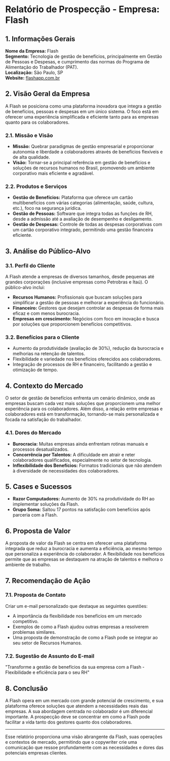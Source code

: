 # Relatório de Prospecção - Empresa: Flash

## 1. Informações Gerais

**Nome da Empresa:** Flash  
**Segmento:** Tecnologia de gestão de benefícios, principalmente em Gestão de Pessoas e Despesas, e cumprimento das normas do Programa de Alimentação do Trabalhador (PAT).  
**Localização:** São Paulo, SP  
**Website:** [flashapp.com.br](https://flashapp.com.br)  

## 2. Visão Geral da Empresa

A Flash se posiciona como uma plataforma inovadora que integra a gestão de benefícios, pessoas e despesas em um único sistema. O foco está em oferecer uma experiência simplificada e eficiente tanto para as empresas quanto para os colaboradores.

### 2.1. Missão e Visão

- **Missão:** Quebrar paradigmas de gestão empresarial e proporcionar autonomia e liberdade a colaboradores através de benefícios flexíveis e de alta qualidade.
- **Visão:** Tornar-se a principal referência em gestão de benefícios e soluções de recursos humanos no Brasil, promovendo um ambiente corporativo mais eficiente e agradável.

### 2.2. Produtos e Serviços

- **Gestão de Benefícios:** Plataforma que oferece um cartão multibenefícios com várias categorias (alimentação, saúde, cultura, etc.), foco na segurança jurídica.
- **Gestão de Pessoas:** Software que integra todas as funções de RH, desde a admissão até a avaliação de desempenho e desligamento.
- **Gestão de Despesas:** Controle de todas as despesas corporativas com um cartão corporativo integrado, permitindo uma gestão financeira eficiente.

## 3. Análise do Público-Alvo

### 3.1. Perfil do Cliente

A Flash atende a empresas de diversos tamanhos, desde pequenas até grandes corporações (inclusive empresas como Petrobras e Itaú). O público-alvo inclui:

- **Recursos Humanos:** Profissionais que buscam soluções para simplificar a gestão de pessoas e melhorar a experiência do funcionário.
- **Financeiro:** Gestores que desejam controlar as despesas de forma mais eficaz e com menos burocracia.
- **Empresas em crescimento:** Negócios com foco em inovação e busca por soluções que proporcionem benefícios competitivos.

### 3.2. Benefícios para o Cliente

- Aumento da produtividade (avaliação de 30%), redução da burocracia e melhorias na retenção de talentos.
- Flexibilidade e variedade nos benefícios oferecidos aos colaboradores.
- Integração de processos de RH e financeiro, facilitando a gestão e otimização de tempo.

## 4. Contexto do Mercado

O setor de gestão de benefícios enfrenta um cenário dinâmico, onde as empresas buscam cada vez mais soluções que proporcionem uma melhor experiência para os colaboradores. Além disso, a relação entre empresas e colaboradores está em transformação, tornando-se mais personalizada e focada na satisfação do trabalhador.

### 4.1. Dores do Mercado

- **Burocracia:** Muitas empresas ainda enfrentam rotinas manuais e processos desatualizados.
- **Concorrência por Talentos:** A dificuldade em atrair e reter colaboradores qualificados, especialmente no setor de tecnologia.
- **Inflexibilidade dos Benefícios:** Formatos tradicionais que não atendem à diversidade de necessidades dos colaboradores.

## 5. Cases e Sucessos

- **Razor Computadores:** Aumento de 30% na produtividade do RH ao implementar soluções da Flash.
- **Grupo Soma:** Saltou 17 pontos na satisfação com benefícios após parceria com a Flash.

## 6. Proposta de Valor

A proposta de valor da Flash se centra em oferecer uma plataforma integrada que reduz a burocracia e aumenta a eficiência, ao mesmo tempo que personaliza a experiência do colaborador. A flexibilidade nos benefícios permite que as empresas se destaquem na atração de talentos e melhora o ambiente de trabalho.

## 7. Recomendação de Ação

### 7.1. Proposta de Contato

Criar um e-mail personalizado que destaque as seguintes questões:

- A importância da flexibilidade nos benefícios em um mercado competitivo.
- Exemplos de como a Flash ajudou outras empresas a resolverem problemas similares.
- Uma proposta de demonstração de como a Flash pode se integrar ao seu setor de Recursos Humanos.

### 7.2. Sugestão de Assunto do E-mail

"Transforme a gestão de benefícios da sua empresa com a Flash - Flexibilidade e eficiência para o seu RH"

## 8. Conclusão

A Flash opera em um mercado com grande potencial de crescimento, e sua plataforma oferece soluções que atendem a necessidades reais das empresas. A sua abordagem centrada no colaborador é um diferencial importante. A prospecção deve se concentrar em como a Flash pode facilitar a vida tanto dos gestores quanto dos colaboradores.

---

Esse relatório proporciona uma visão abrangente da Flash, suas operações e contextos de mercado, permitindo que o copywriter crie uma comunicação que ressoe profundamente com as necessidades e dores das potenciais empresas clientes.